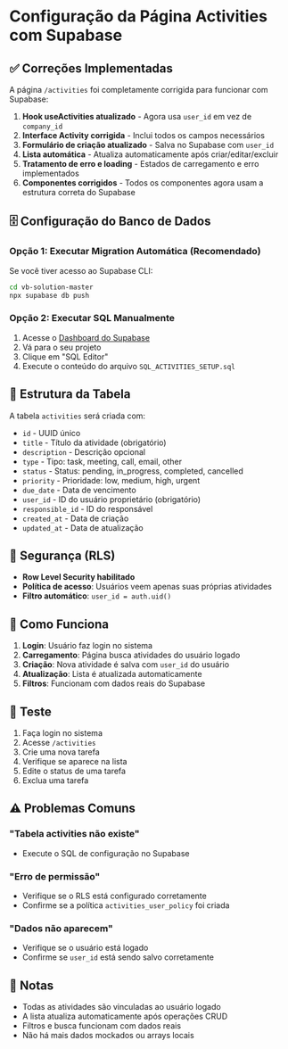 # Configuração da Página Activities com Supabase

## ✅ Correções Implementadas

A página `/activities` foi completamente corrigida para funcionar com Supabase:

1. **Hook useActivities atualizado** - Agora usa `user_id` em vez de `company_id`
2. **Interface Activity corrigida** - Inclui todos os campos necessários
3. **Formulário de criação atualizado** - Salva no Supabase com `user_id`
4. **Lista automática** - Atualiza automaticamente após criar/editar/excluir
5. **Tratamento de erro e loading** - Estados de carregamento e erro implementados
6. **Componentes corrigidos** - Todos os componentes agora usam a estrutura correta do Supabase

## 🗄️ Configuração do Banco de Dados

### Opção 1: Executar Migration Automática (Recomendado)

Se você tiver acesso ao Supabase CLI:

```bash
cd vb-solution-master
npx supabase db push
```

### Opção 2: Executar SQL Manualmente

1. Acesse o [Dashboard do Supabase](https://supabase.com/dashboard)
2. Vá para o seu projeto
3. Clique em "SQL Editor"
4. Execute o conteúdo do arquivo `SQL_ACTIVITIES_SETUP.sql`

## 🔧 Estrutura da Tabela

A tabela `activities` será criada com:

- `id` - UUID único
- `title` - Título da atividade (obrigatório)
- `description` - Descrição opcional
- `type` - Tipo: task, meeting, call, email, other
- `status` - Status: pending, in_progress, completed, cancelled
- `priority` - Prioridade: low, medium, high, urgent
- `due_date` - Data de vencimento
- `user_id` - ID do usuário proprietário (obrigatório)
- `responsible_id` - ID do responsável
- `created_at` - Data de criação
- `updated_at` - Data de atualização

## 🔐 Segurança (RLS)

- **Row Level Security habilitado**
- **Política de acesso**: Usuários veem apenas suas próprias atividades
- **Filtro automático**: `user_id = auth.uid()`

## 🚀 Como Funciona

1. **Login**: Usuário faz login no sistema
2. **Carregamento**: Página busca atividades do usuário logado
3. **Criação**: Nova atividade é salva com `user_id` do usuário
4. **Atualização**: Lista é atualizada automaticamente
5. **Filtros**: Funcionam com dados reais do Supabase

## 🧪 Teste

1. Faça login no sistema
2. Acesse `/activities`
3. Crie uma nova tarefa
4. Verifique se aparece na lista
5. Edite o status de uma tarefa
6. Exclua uma tarefa

## ⚠️ Problemas Comuns

### "Tabela activities não existe"
- Execute o SQL de configuração no Supabase

### "Erro de permissão"
- Verifique se o RLS está configurado corretamente
- Confirme se a política `activities_user_policy` foi criada

### "Dados não aparecem"
- Verifique se o usuário está logado
- Confirme se `user_id` está sendo salvo corretamente

## 📝 Notas

- Todas as atividades são vinculadas ao usuário logado
- A lista atualiza automaticamente após operações CRUD
- Filtros e busca funcionam com dados reais
- Não há mais dados mockados ou arrays locais

